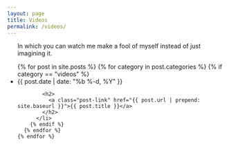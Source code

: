 ```yaml
---
layout: page
title: Videos
permalink: /videos/
---
```


  <ul class="post-list">
    <p> In which you can watch me make a fool of myself instead of just imagining it. </p>
	<!--more-->
    {% for post in site.posts %}
	  {% for category in post.categories %}
	    {% if category == "videos" %}
          <li>
            <span class="post-meta">{{ post.date | date: "%b %-d, %Y" }}</span>
  
            <h2>
              <a class="post-link" href="{{ post.url | prepend: site.baseurl }}">{{ post.title }}</a>
            </h2>
          </li>
		{% endif %}
      {% endfor %}
    {% endfor %}
  </ul>